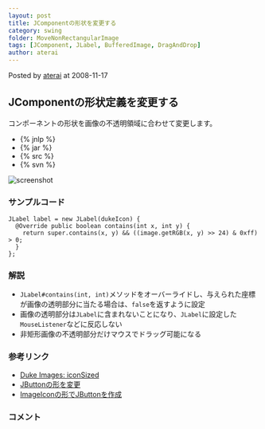 ```yaml
---
layout: post
title: JComponentの形状を変更する
category: swing
folder: MoveNonRectangularImage
tags: [JComponent, JLabel, BufferedImage, DragAndDrop]
author: aterai
---
```


Posted by [aterai](http://terai.xrea.jp/aterai.html) at 2008-11-17

## JComponentの形状定義を変更する
コンポーネントの形状を画像の不透明領域に合わせて変更します。

- {% jnlp %}
- {% jar %}
- {% src %}
- {% svn %}

<!-- dummy comment line for breaking list -->

![screenshot](https://lh5.googleusercontent.com/_9Z4BYR88imo/TQTQKdiDk4I/AAAAAAAAAfI/tb322r8ngL0/s800/MoveNonRectangularImage.png)

### サンプルコード
<pre class="prettyprint"><code>JLabel label = new JLabel(dukeIcon) {
  @Override public boolean contains(int x, int y) {
    return super.contains(x, y) &amp;&amp; ((image.getRGB(x, y) &gt;&gt; 24) &amp; 0xff) &gt; 0;
  }
};
</code></pre>

### 解説
- `JLabel#contains(int, int)`メソッドをオーバーライドし、与えられた座標が画像の透明部分に当たる場合は、`false`を返すように設定
- 画像の透明部分は`JLabel`に含まれないことになり、`JLabel`に設定した`MouseListener`などに反応しない
- 非矩形画像の不透明部分だけマウスでドラッグ可能になる

<!-- dummy comment line for breaking list -->

### 参考リンク
- [Duke Images: iconSized](http://duke.kenai.com/iconSized/index.html)
- [JButtonの形を変更](http://terai.xrea.jp/Swing/RoundButton.html)
- [ImageIconの形でJButtonを作成](http://terai.xrea.jp/Swing/RoundImageButton.html)

<!-- dummy comment line for breaking list -->

### コメント
